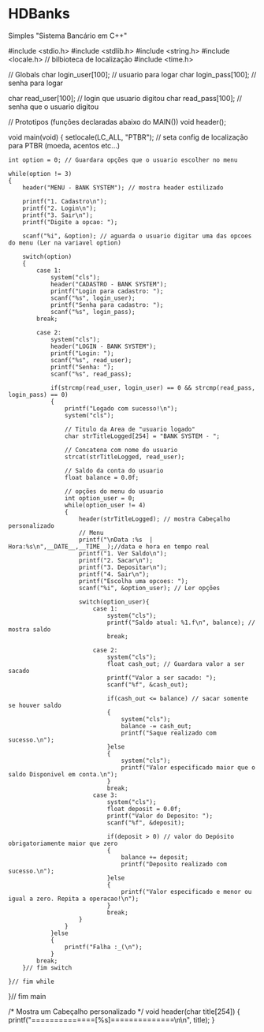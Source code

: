 # HDBanks
Simples "Sistema Bancário em C++"

#include <stdio.h>
#include <stdlib.h>
#include <string.h>
#include <locale.h> // bilbioteca de localização
#include <time.h>
 
// Globals
char login_user[100]; // usuario para logar
char login_pass[100]; // senha para logar
 
char read_user[100]; // login que usuario digitou
char read_pass[100]; // senha que o usuario digitou
 
// Prototipos (funções declaradas abaixo do MAIN())
void header();
 
 
void main(void)
{
	setlocale(LC_ALL, "PTBR"); // seta config de localização para PTBR (moeda, acentos etc...)
 
	int option = 0; // Guardara opções que o usuario escolher no menu
 
	while(option != 3)
	{
		header("MENU - BANK SYSTEM"); // mostra header estilizado
 
		printf("1. Cadastro\n");
		printf("2. Login\n");
		printf("3. Sair\n");
		printf("Digite a opcao: ");
 
		scanf("%i", &option); // aguarda o usuario digitar uma das opcoes do menu (Ler na variavel option)
 
		switch(option)
		{
			case 1:
				system("cls");
				header("CADASTRO - BANK SYSTEM");
				printf("Login para cadastro: ");
				scanf("%s", login_user);
				printf("Senha para cadastro: ");
				scanf("%s", login_pass);
			break;
 
			case 2:
				system("cls");
				header("LOGIN - BANK SYSTEM");
				printf("Login: ");
				scanf("%s", read_user);
				printf("Senha: ");
				scanf("%s", read_pass);
 
				if(strcmp(read_user, login_user) == 0 && strcmp(read_pass, login_pass) == 0)
				{
					printf("Logado com sucesso!\n");
					system("cls");
 
					// Titulo da Area de "usuario logado"
					char strTitleLogged[254] = "BANK SYSTEM - ";
 
					// Concatena com nome do usuario
					strcat(strTitleLogged, read_user);
 
					// Saldo da conta do usuario
					float balance = 0.0f;
 
					// opções do menu do usuario
					int option_user = 0;
					while(option_user != 4)
					{
						header(strTitleLogged); // mostra Cabeçalho personalizado
						// Menu
						printf("\nData :%s  |  Hora:%s\n",__DATE__,__TIME__);//data e hora en tempo real
						printf("1. Ver Saldo\n");
						printf("2. Sacar\n");
						printf("3. Depositar\n");
						printf("4. Sair\n");
						printf("Escolha uma opcoes: ");
						scanf("%i", &option_user); // Ler opções
 
						switch(option_user){
							case 1:
								system("cls");
								printf("Saldo atual: %1.f\n", balance); // mostra saldo
								break;
 
							case 2:
								system("cls");
								float cash_out; // Guardara valor a ser sacado
								printf("Valor a ser sacado: ");
								scanf("%f", &cash_out);
 
								if(cash_out <= balance) // sacar somente se houver saldo
								{
									system("cls");
									balance -= cash_out;
									printf("Saque realizado com sucesso.\n");
								}else
								{
									system("cls");
									printf("Valor especificado maior que o saldo Disponivel em conta.\n");
								}
								break;
							case 3:
								system("cls");
								float deposit = 0.0f;
								printf("Valor do Deposito: ");
								scanf("%f", &deposit);
 
								if(deposit > 0) // valor do Depósito obrigatoriamente maior que zero
								{
									balance += deposit;
									printf("Deposito realizado com sucesso.\n");
								}else
								{
									printf("Valor especificado e menor ou igual a zero. Repita a operacao!\n");
								}
								break;
						}
					}
				}else
				{
					printf("Falha :_(\n");
				}
			break;
		}// fim switch
 
	}// fim while
}// fim main
 
/*
   Mostra um Cabeçalho personalizado
*/
void header(char title[254])
{
	printf("==============[%s]==============\n\n", title);
}
